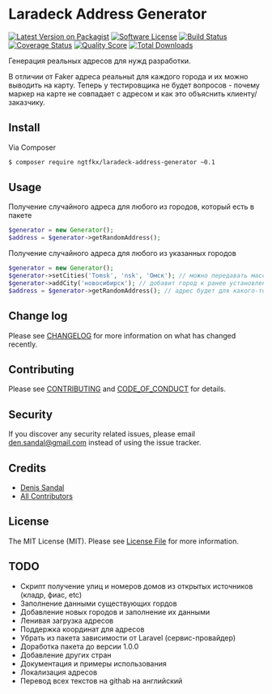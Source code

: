 # Laradeck Address Generator

[![Latest Version on Packagist][ico-version]][link-packagist]
[![Software License][ico-license]](LICENSE.md)
[![Build Status][ico-travis]][link-travis]
[![Coverage Status][ico-scrutinizer]][link-scrutinizer]
[![Quality Score][ico-code-quality]][link-code-quality]
[![Total Downloads][ico-downloads]][link-downloads]

Генерация реальных адресов для нужд разработки. 

В отличии от Faker адреса реальныt для каждого города и их можно выводить на карту. 
Теперь у тестировщика не будет вопросов - почему 
маркер на карте не совпадает с адресом и как это объяснить клиенту/заказчику.

## Install

Via Composer

``` bash
$ composer require ngtfkx/laradeck-address-generator ~0.1
```

## Usage

Получение случайного адреса для любого из городов, который есть в пакете

``` php
$generator = new Generator();
$address = $generator->getRandomAddress();
```

Получение случайного адреса для любого из указанных городов

``` php
$generator = new Generator();
$generator->setCities('Tomsk', 'nsk', 'Омск'); // можно передавать массив
$generator->addCity('новосибирск'); // добавит город к ранее установленным
$address = $generator->getRandomAddress(); // адрес будет для какого-то из вышеуказанных 4-х горолдов
```

## Change log

Please see [CHANGELOG](CHANGELOG.md) for more information on what has changed recently.

## Contributing

Please see [CONTRIBUTING](CONTRIBUTING.md) and [CODE_OF_CONDUCT](CODE_OF_CONDUCT.md) for details.

## Security

If you discover any security related issues, please email den.sandal@gmail.com instead of using the issue tracker.

## Credits

- [Denis Sandal][link-author]
- [All Contributors][link-contributors]

## License

The MIT License (MIT). Please see [License File](LICENSE.md) for more information.

## TODO

- Скрипт получение улиц и номеров домов из открытых источников (кладр, фиас, etc)
- Заполнение данными существующих гордов
- Добавление новых городов и заполнение их данными
- Ленивая загрузка адресов
- Поддержка координат для адресов
- Убрать из пакета зависимости от Laravel (сервис-провайдер)
- Доработка пакета до версии 1.0.0
- Добавление других стран
- Документация и примеры использования
- Локализация адресов
- Перевод всех текстов на githab на английский

[ico-version]: https://img.shields.io/packagist/v/ngtfkx/laradeck-address-generator.svg?style=flat-square
[ico-license]: https://img.shields.io/badge/license-MIT-brightgreen.svg?style=flat-square
[ico-travis]: https://img.shields.io/travis/ngtfkx/laradeck-address-generator/master.svg?style=flat-square
[ico-scrutinizer]: https://img.shields.io/scrutinizer/coverage/g/ngtfkx/laradeck-address-generator.svg?style=flat-square
[ico-code-quality]: https://img.shields.io/scrutinizer/g/ngtfkx/laradeck-address-generator.svg?style=flat-square
[ico-downloads]: https://img.shields.io/packagist/dt/ngtfkx/laradeck-address-generator.svg?style=flat-square

[link-packagist]: https://packagist.org/packages/ngtfkx/laradeck-address-generator
[link-travis]: https://travis-ci.org/ngtfkx/laradeck-address-generator
[link-scrutinizer]: https://scrutinizer-ci.com/g/ngtfkx/laradeck-address-generator/code-structure
[link-code-quality]: https://scrutinizer-ci.com/g/ngtfkx/laradeck-address-generator
[link-downloads]: https://packagist.org/packages/ngtfkx/laradeck-address-generator
[link-author]: https://github.com/ngtfkx
[link-contributors]: ../../contributors
